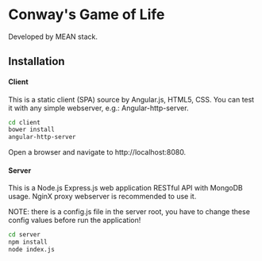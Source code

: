 # Conway's Game of Life

Developed by MEAN stack.

## Installation

#### Client

This is a static client (SPA) source by Angular.js, HTML5, CSS. You can test it with any simple webserver, e.g.: Angular-http-server.

```sh
cd client
bower install
angular-http-server
```

Open a browser and navigate to http://localhost:8080.

#### Server

This is a Node.js Express.js web application RESTful API with MongoDB usage. NginX proxy webserver is recommended to use it.

NOTE: there is a config.js file in the server root, you have to change these config values before run the application!

```sh
cd server
npm install
node index.js
```

